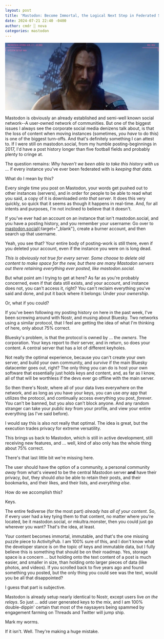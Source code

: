 ```yaml
---
layout: post
title: 'Mastodon: Become Immortal, the Logical Next Step in Federated Social Media'
date: 2024-07-21 22:40 -0400
author: cmdr ░ nova
categories: mastodon
---
```

![johnny silverhand](/img/posts/masto/2077.png)


Mastodon is obviously an already established and semi-well known social network--A user-owned network of communities. But one of the biggest issues I always see the corporate social media denizens talk about, is that the loss of content when moving instances (sometimes, *you have* to do this) is one of the biggest turn-offs. And that's definitely something I can attest to. If I were still on mastodon.social, from my humble posting-beginnings in 2017, I'd have a post history longer than five football fields and probably plenty to cringe at.

The question remains: *Why haven't we been able to take this history with us* ... if every instance you've ever been federated with is *keeping that data.*

What do I mean by this?

Every single time you post on Mastodon, your words get pushed out to other instances (servers), and in order for people to be able to read what you said, a copy of it is downloaded *onto that server*. It does this very quickly, so quick that it seems as though it happens in real-time. And, for all intents and purposes, I'm not inclined to believe that it doesn't.

If you've ever had an account on an instance that isn't mastodon.social, and you have a posting history, and you remember your username: Go over to [mastodon.social](https://mastodon.social){:target="_blank"}, create a burner account, and then search up that username.

Yeah, you see that? Your entire body of posting-work is still there, even if you deleted your account, even if the instance you were on is long dead.

*This is obviously not true for every server. Some choose to delete old content to make space for the new, but there are many Mastodon servers out there retaining everything ever posted, like mastodon.social.*

But what point am I trying to get at here? As far as you're probably concerned, even if that data still exists, and your account, and instance does not, you can't access it, right? You can't reclaim everything you've said and done, and put it back where it belongs: Under *your ownership*.

Or, what if you could?

If you've been following my posting history on here in the past week, I've been screwing around with Nostr, and musing about Bluesky. Two networks using a similar protocol, that I feel are getting the idea of what I'm thinking of here, only about 75% correct.

Bluesky's problem, is that the protocol is owned by ... the *owners*. The corporation. Your keys report to *their* server, and in return, so does your content. A central server that has a lot of different keyholes.

Not really the optimal experience, because you can't create your own server, and build your own community, and *survive* if the main Bluesky datacenter goes out, right? The only thing you can do is host your own software that essentially just holds keys and content, and, as far as I know, all of that will be worthless if the devs ever go offline with the main server.

So then there's Nostr, where all of your data lives everywhere on the network, and as long as you have your keys, you can use *any* app that utilizes the protocol, and continually access everything you post, *forever*. You can't be banned, but you also can't block anyone. And any random stranger can take your *public key* from your profile, and view your entire everything (as I've said before).

I would say this is also not really that optimal. The idea is great, but the execution trades privacy for extreme versatility.

This brings us back to Mastodon, which is still in active development, still receiving new features, and ... well, kind of also only has the whole thing about 75% correct.

There's that last little bit we're missing here.

The user should have the option of a community, a personal community *away* from what's viewed to be the central Mastodon server <strong>and</strong> have their privacy, *but*, they should *also* be able to retain their posts, and their bookmarks, and their likes, and their lists, and *everything else*.

How do we accomplish this?

Keys.

The entire fediverse (for the most part) *already has all of your content*. So, if every user had a key tying them to that content, no matter where you're located, be it mastodon.social, or mkultra.monster, then you could just go wherever you want? That's the idea, at least.

Your content becomes immortal, immutable, and that's the one missing puzzle piece to ActivityPub. I am 100% sure of this, and I don't know what the developer stance is on the topic of keys and immutable data, but I fully believe this is something that should be on their roadmap. Yes, storage space is a concern ... but holding onto the text content of a post is much easier, and smaller in size, than holding onto larger pieces of data (like photos, and videos). If you scrolled back to five years ago and found something you posted, but the only thing you could see was the text, would you be all that disappointed?

I guess that part is subjective.

Mastodon is already setup nearly identical to Nostr, except users live *on the relays*. So just ... add user generated keys to the mix, and I am 100% double-dippin' certain that most of the naysayers being spammed by engagement farming on Threads and Twitter will jump ship.

Mark my worms.

If it isn't. Well. They're making a huge mistake.